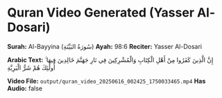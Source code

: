 # Quran Video Generated (Yasser Al-Dosari)

**Surah:** Al-Bayyina (سُورَةُ البَيِّنَةِ)
**Ayah:** 98:6
**Reciter:** Yasser Al-Dosari

**Arabic Text:**
إِنَّ الَّذِينَ كَفَرُوا مِنْ أَهْلِ الْكِتَابِ وَالْمُشْرِكِينَ فِي نَارِ جَهَنَّمَ خَالِدِينَ فِيهَا ۚ أُولَٰئِكَ هُمْ شَرُّ الْبَرِيَّةِ

**Video File:** `output/quran_video_20250616_002425_1750033465.mp4`
**Has Audio:** false
